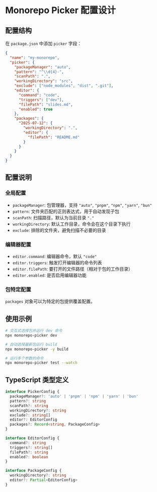 # Monorepo Picker 配置设计

## 配置结构

在 `package.json` 中添加 `picker` 字段：

```json
{
  "name": "my-monorepo",
  "picker": {
    "packageManager": "auto",
    "pattern": "^\\d{4}-",
    "scanPath": ".",
    "workingDirectory": "src",
    "exclude": ["node_modules", "dist", ".git"],
    "editor": {
      "command": "code",
      "triggers": ["dev"],
      "filePath": "slides.md",
      "enabled": true
    },
    "packages": {
      "2025-07-12": {
        "workingDirectory": ".",
        "editor": {
          "filePath": "README.md"
        }
      }
    }
  }
}
```

## 配置说明

### 全局配置

- `packageManager`: 包管理器，支持 `"auto"`, `"pnpm"`, `"npm"`, `"yarn"`, `"bun"`
- `pattern`: 文件夹匹配的正则表达式，用于自动发现子包
- `scanPath`: 扫描路径，默认为当前目录 `"."`
- `workingDirectory`: 默认工作目录，命令会在这个目录下执行
- `exclude`: 排除的文件夹，避免扫描不必要的目录

### 编辑器配置

- `editor.command`: 编辑器命令，默认 `"code"`
- `editor.triggers`: 触发打开编辑器的命令列表
- `editor.filePath`: 要打开的文件路径（相对于包的工作目录）
- `editor.enabled`: 是否启用编辑器功能

### 包特定配置

`packages` 对象可以为特定的包提供覆盖配置。

## 使用示例

```bash
# 交互式选择包并运行 dev 命令
npx monorepo-picker dev

# 自动选择最新包运行 build
npx monorepo-picker -y build

# 运行多个参数的命令
npx monorepo-picker test --watch
```

## TypeScript 类型定义

```typescript
interface PickerConfig {
  packageManager?: 'auto' | 'pnpm' | 'npm' | 'yarn' | 'bun'
  pattern?: string
  scanPath?: string
  workingDirectory?: string
  exclude?: string[]
  editor?: EditorConfig
  packages?: Record<string, PackageConfig>
}

interface EditorConfig {
  command?: string
  triggers?: string[]
  filePath?: string
  enabled?: boolean
}

interface PackageConfig {
  workingDirectory?: string
  editor?: Partial<EditorConfig>
}
```
